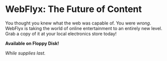 # WebFlyx: The Future of Content

You thought you knew what the web was capable of. You were _wrong_. 
WebFlyx is taking the world of online entertainment to an entirely new 
level. Grab a copy of it at your local electronics store today!

**Available on Floppy Disk!**

_While supplies last._
